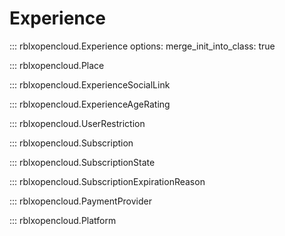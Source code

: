 # Experience

::: rblxopencloud.Experience
    options:
        merge_init_into_class: true

::: rblxopencloud.Place

::: rblxopencloud.ExperienceSocialLink

::: rblxopencloud.ExperienceAgeRating

::: rblxopencloud.UserRestriction

::: rblxopencloud.Subscription

::: rblxopencloud.SubscriptionState

::: rblxopencloud.SubscriptionExpirationReason

::: rblxopencloud.PaymentProvider

::: rblxopencloud.Platform